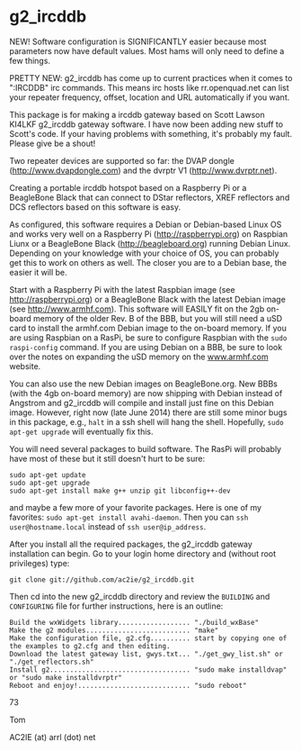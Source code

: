g2_ircddb
=========

NEW! Software configuration is SIGNIFICANTLY easier because most parameters now have default values. Most hams will only need to define a few things.

PRETTY NEW: g2_ircddb has come up to current practices when it comes to ":IRCDDB" irc commands. This means irc hosts like rr.openquad.net can list your repeater frequency, offset, location and URL automatically if you want.

This package is for making a ircddb gateway based on Scott Lawson KI4LKF g2_ircddb gateway software. I have now been adding new stuff to Scott's code. If your having problems with something, it's probably my fault. Please give be a shout!

Two repeater devices are supported so far: the DVAP dongle (http://www.dvapdongle.com) and the dvrptr V1 (http://www.dvrptr.net).

Creating a portable ircddb hotspot based on a Raspberry Pi or a BeagleBone Black that can connect to DStar reflectors, XREF reflectors and DCS reflectors based on this software is easy.

As configured, this software requires a Debian or Debian-based Linux OS and works very well on a Raspberry Pi (http://raspberrypi.org) on Raspbian Liunx or a BeagleBone Black (http://beagleboard.org) running Debian Linux. Depending on your knowledge with your choice of OS, you can probably get this to work on others as well. The closer you are to a Debian base, the easier it will be.

Start with a Raspberry Pi with the latest Raspbian image (see http://raspberrypi.org) or a BeagleBone Black with the latest Debian image (see http://www.armhf.com). This software will EASILY fit on the 2gb on-board memory of the older Rev. B of the BBB, but you will still need a uSD card to install the armhf.com Debian image to the on-board memory. If you are using Raspbian on a RasPi, be sure to configure Raspbian with the `sudo raspi-config` command. If you are using Debian on a BBB, be sure to look over the notes on expanding the uSD memory on the www.armhf.com website.

You can also use the new Debian images on BeagleBone.org. New BBBs (with the 4gb on-board memory) are now shipping with Debian instead of Angstrom and g2_ircddb will compile and install just fine on this Debian image. However, right now (late June 2014) there are still some minor bugs in this package, e.g., `halt` in a ssh shell will hang the shell. Hopefully, `sudo apt-get upgrade` will eventually fix this.

You will need several packages to build software. The RasPi will probably have most of these but it still doesn't hurt to be sure:

```
sudo apt-get update
sudo apt-get upgrade
sudo apt-get install make g++ unzip git libconfig++-dev
```

and maybe a few more of your favorite packages. Here is one of my favorites: `sudo apt-get install avahi-daemon`. Then you can `ssh user@hostname.local` instead of `ssh user@ip_address`.

After you install all the required packages, the g2_ircddb gateway installation can begin. Go to your login home directory and (without root privileges) type:
```
git clone git://github.com/ac2ie/g2_ircddb.git
```
Then cd into the new g2_ircddb directory and review the `BUILDING` and `CONFIGURING` file for further instructions, here is an outline:
```
Build the wxWidgets library.................. "./build_wxBase"
Make the g2 modules.......................... "make"
Make the configuration file, g2.cfg.......... start by copying one of the examples to g2.cfg and then editing.
Download the latest gateway list, gwys.txt... "./get_gwy_list.sh" or "./get_reflectors.sh"
Install g2................................... "sudo make installdvap" or "sudo make installdvrptr"
Reboot and enjoy!............................ "sudo reboot"
```

73

Tom

AC2IE (at) arrl (dot) net
